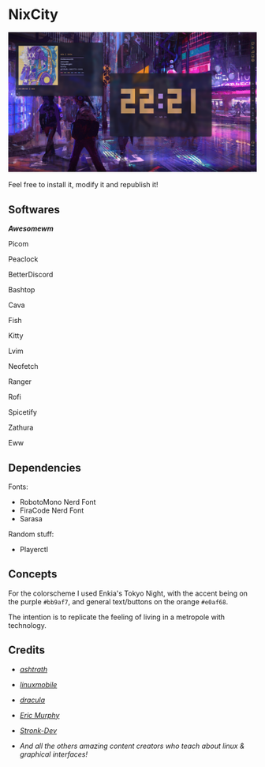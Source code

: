 # NixCity

![Alt text](showcaseImages/AwesomeRiceFront.png?raw=true "Title")

Feel free to install it, modify it and republish it!
## Softwares

_**Awesomewm**_

Picom

Peaclock

BetterDiscord

Bashtop

Cava

Fish

Kitty

Lvim

Neofetch

Ranger

Rofi

Spicetify

Zathura

Eww
## Dependencies
Fonts: 
- RobotoMono Nerd Font
- FiraCode Nerd Font
- Sarasa

Random stuff:
- Playerctl

## Concepts

For the colorscheme I used Enkia's Tokyo Night, with the accent being on the purple `#bb9af7`, and general text/buttons on the orange `#e0af68`.

The intention is to replicate the feeling of living in a metropole with technology.

## Credits

- *[ashtrath](https://github.com/Dyzean/Tokyo-Night)*

- *[linuxmobile](https://github.com/linuxmobile)*

- *[dracula](https://draculatheme.com)*

- *[Eric Murphy](https://www.youtube.com/@EricMurphyxyz)*
- *[Stronk-Dev](https://github.com/stronk-dev)*

- *And all the others amazing content creators who teach about linux & graphical interfaces!*
